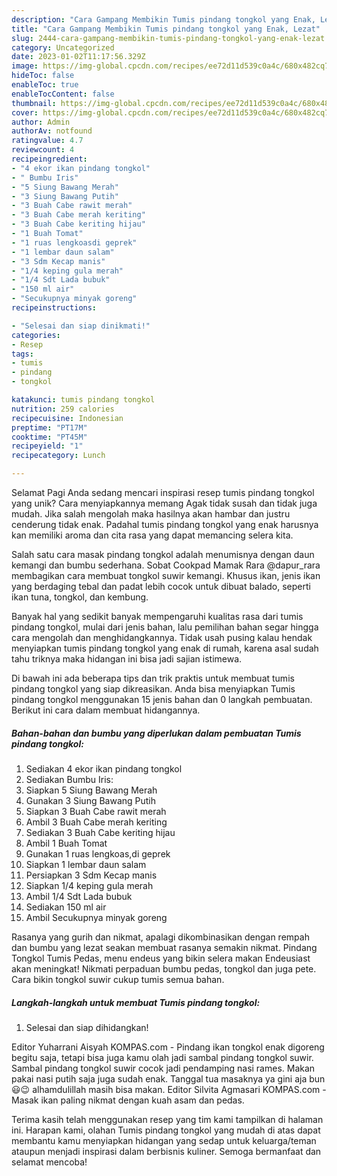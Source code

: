 ```yaml
---
description: "Cara Gampang Membikin Tumis pindang tongkol yang Enak, Lezat"
title: "Cara Gampang Membikin Tumis pindang tongkol yang Enak, Lezat"
slug: 2444-cara-gampang-membikin-tumis-pindang-tongkol-yang-enak-lezat
category: Uncategorized
date: 2023-01-02T11:17:56.329Z
image: https://img-global.cpcdn.com/recipes/ee72d11d539c0a4c/680x482cq70/tumis-pindang-tongkol-foto-resep-utama.jpg
hideToc: false
enableToc: true
enableTocContent: false
thumbnail: https://img-global.cpcdn.com/recipes/ee72d11d539c0a4c/680x482cq70/tumis-pindang-tongkol-foto-resep-utama.jpg
cover: https://img-global.cpcdn.com/recipes/ee72d11d539c0a4c/680x482cq70/tumis-pindang-tongkol-foto-resep-utama.jpg
author: Admin
authorAv: notfound
ratingvalue: 4.7
reviewcount: 4
recipeingredient:
- "4 ekor ikan pindang tongkol"
- " Bumbu Iris"
- "5 Siung Bawang Merah"
- "3 Siung Bawang Putih"
- "3 Buah Cabe rawit merah"
- "3 Buah Cabe merah keriting"
- "3 Buah Cabe keriting hijau"
- "1 Buah Tomat"
- "1 ruas lengkoasdi geprek"
- "1 lembar daun salam"
- "3 Sdm Kecap manis"
- "1/4 keping gula merah"
- "1/4 Sdt Lada bubuk"
- "150 ml air"
- "Secukupnya minyak goreng"
recipeinstructions:

- "Selesai dan siap dinikmati!"
categories:
- Resep
tags:
- tumis
- pindang
- tongkol

katakunci: tumis pindang tongkol 
nutrition: 259 calories
recipecuisine: Indonesian
preptime: "PT17M"
cooktime: "PT45M"
recipeyield: "1"
recipecategory: Lunch

---
```



Selamat Pagi Anda sedang mencari inspirasi resep tumis pindang tongkol yang unik? Cara menyiapkannya memang Agak tidak susah dan tidak juga mudah. Jika salah mengolah maka hasilnya akan hambar dan justru cenderung tidak enak. Padahal tumis pindang tongkol yang enak harusnya kan memiliki aroma dan cita rasa yang dapat memancing selera kita.


Salah satu cara masak pindang tongkol adalah menumisnya dengan daun kemangi dan bumbu sederhana. Sobat Cookpad Mamak Rara @dapur_rara membagikan cara membuat tongkol suwir kemangi. Khusus ikan, jenis ikan yang berdaging tebal dan padat lebih cocok untuk dibuat balado, seperti ikan tuna, tongkol, dan kembung.

Banyak hal yang sedikit banyak mempengaruhi kualitas rasa dari tumis pindang tongkol, mulai dari jenis bahan, lalu pemilihan bahan segar hingga cara mengolah dan menghidangkannya. Tidak usah pusing kalau hendak menyiapkan tumis pindang tongkol yang enak di rumah, karena asal sudah tahu triknya maka hidangan ini bisa jadi sajian istimewa.


Di bawah ini ada beberapa tips dan trik praktis untuk membuat tumis pindang tongkol yang siap dikreasikan. Anda bisa menyiapkan Tumis pindang tongkol menggunakan 15 jenis bahan dan 0 langkah pembuatan. Berikut ini cara dalam membuat hidangannya.

<!--inarticleads1-->

##### Bahan-bahan dan bumbu yang diperlukan dalam pembuatan Tumis pindang tongkol:

1. Sediakan 4 ekor ikan pindang tongkol
1. Sediakan  Bumbu Iris:
1. Siapkan 5 Siung Bawang Merah
1. Gunakan 3 Siung Bawang Putih
1. Siapkan 3 Buah Cabe rawit merah
1. Ambil 3 Buah Cabe merah keriting
1. Sediakan 3 Buah Cabe keriting hijau
1. Ambil 1 Buah Tomat
1. Gunakan 1 ruas lengkoas,di geprek
1. Siapkan 1 lembar daun salam
1. Persiapkan 3 Sdm Kecap manis
1. Siapkan 1/4 keping gula merah
1. Ambil 1/4 Sdt Lada bubuk
1. Sediakan 150 ml air
1. Ambil Secukupnya minyak goreng


Rasanya yang gurih dan nikmat, apalagi dikombinasikan dengan rempah dan bumbu yang lezat seakan membuat rasanya semakin nikmat. Pindang Tongkol Tumis Pedas, menu endeus yang bikin selera makan Endeusiast akan meningkat! Nikmati perpaduan bumbu pedas, tongkol dan juga pete. Cara bikin tongkol suwir cukup tumis semua bahan. 

<!--inarticleads2-->

##### Langkah-langkah untuk membuat Tumis pindang tongkol:


1. Selesai dan siap dihidangkan!

Editor Yuharrani Aisyah KOMPAS.com - Pindang ikan tongkol enak digoreng begitu saja, tetapi bisa juga kamu olah jadi sambal pindang tongkol suwir. Sambal pindang tongkol suwir cocok jadi pendamping nasi rames. Makan pakai nasi putih saja juga sudah enak. Tanggal tua masaknya ya gini aja bun 😃😉 alhamdulillah masih bisa makan. Editor Silvita Agmasari KOMPAS.com - Masak ikan paling nikmat dengan kuah asam dan pedas. 

Terima kasih telah menggunakan resep yang tim kami tampilkan di halaman ini. Harapan kami, olahan Tumis pindang tongkol yang mudah di atas dapat membantu kamu menyiapkan hidangan yang sedap untuk keluarga/teman ataupun menjadi inspirasi dalam berbisnis kuliner. Semoga bermanfaat dan selamat mencoba!

